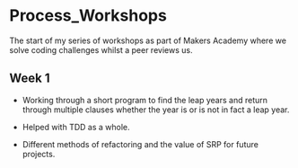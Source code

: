 # Process_Workshops

The start of my series of workshops as part of Makers Academy where we solve coding challenges whilst a peer reviews us. 

## Week 1 
- Working through a short program to find the leap years and return through multiple clauses whether the year is or is not in fact a leap year. 

- Helped with TDD as a whole.
- Different methods of refactoring and the value of SRP for future projects. 
